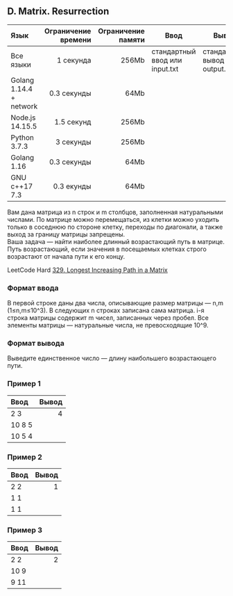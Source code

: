 ## D. Matrix. Resurrection

| Язык                    | Ограничение времени | Ограничение памяти | Ввод                           | Вывод                            |
|:------------------------|--------------------:|-------------------:|--------------------------------|----------------------------------|
| Все языки               |           1 секунда |              256Mb | стандартный ввод или input.txt | стандартный вывод или output.txt |
| Golang 1.14.4 + network |         0.3 секунды |               64Mb |                                |                                  |
| Node.js 14.15.5         |          1.5 секунд |              256Mb |                                |                                  |
| Python 3.7.3            |           3 секунды |              256Mb |                                |                                  |
| Golang 1.16             |         0.3 секунды |               64Mb |                                |                                  |
| GNU c++17 7.3           |          0.3 екунды |               64Mb |                                |                                  |

Вам дана матрица из n строк и m столбцов, заполненная натуральными числами. По матрице можно перемещаться, из клетки
можно уходить только в соседнюю по стороне клетку, переходы по диагонали, а также выход за границу матрицы запрещены.  
Ваша задача — найти наиболее длинный возрастающий путь в матрице. Путь возрастающий, если значения в посещаемых клетках
строго возрастают от начала пути к его концу.

LeetCode Hard [329. Longest Increasing Path in a Matrix](https://leetcode.com/problems/longest-increasing-path-in-a-matrix/)

### Формат ввода

В первой строке даны два числа, описывающие размер матрицы — n,m (1≤n,m≤10^3). В следующих n строках записана сама
матрица. i-я строка матрицы содержит m чисел, записанных через пробел. Все элементы матрицы — натуральные числа, не
превосходящие 10^9.

### Формат вывода

Выведите единственное число — длину наибольшего возрастающего пути.

### Пример 1

| Ввод   | Вывод |
|:-------|------:|
| 2 3    |     4 |
| 10 8 5 |       |
| 10 5 4 |       |

### Пример 2

| Ввод | Вывод |
|:-----|------:|
| 2 2  |     1 |
| 1 1  |       |
| 1 1  |       |

### Пример 3

| Ввод | Вывод |
|:-----|------:|
| 2 2  |     2 |
| 10 9 |       |
| 9 11 |       |
